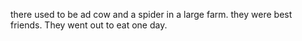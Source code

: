 there used to be ad cow and a spider in a large farm. they were best friends. They went out to eat one day.
